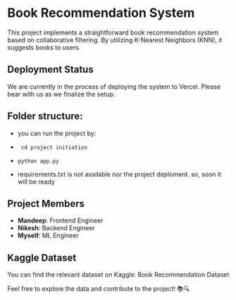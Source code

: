 # Book Recommendation System

This project implements a straightforward book recommendation system based on collaborative filtering. By utilizing K-Nearest Neighbors (KNN), it suggests books to users.

## Deployment Status
We are currently in the process of deploying the system to Vercel. Please bear with us as we finalize the setup.

## Folder structure:
- you can run the project by:
  
 - `` cd project initiation``
 - `` python app.py ``
 - requirements.txt is not available nor the project deploment. so, soon it will be ready

## Project Members
- **Mandeep**: Frontend Engineer
- **Nikesh**: Backend Engineer
- **Myself**: ML Engineer

## Kaggle Dataset
You can find the relevant dataset on Kaggle: Book Recommendation Dataset

Feel free to explore the data and contribute to the project! 📚🔍
